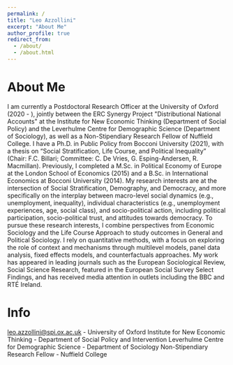 ```yaml
---
permalink: /
title: "Leo Azzollini"
excerpt: "About Me"
author_profile: true
redirect_from: 
  - /about/
  - /about.html
---
```

About Me
======
I am currently a Postdoctoral Research Officer at the University of Oxford (2020 - ), jointly between the ERC Synergy Project "Distributional National Accounts" at the Institute for New Economic Thinking (Department of Social Policy) and the Leverhulme Centre for Demographic Science (Department of Sociology), as well as a Non-Stipendiary Research Fellow of Nuffield College. 
I have a Ph.D. in Public Policy from Bocconi University (2021), with a thesis on “Social Stratification, Life Course, and Political Inequality” (Chair: F.C. Billari; Committee: C. De Vries, G. Esping-Andersen, R. Macmillan). Previously, I completed a M.Sc. in Political Economy of Europe at the London School of Economics (2015) and a B.Sc. in International Economics at Bocconi University (2014).
My research interests are at the intersection of Social Stratification, Demography, and Democracy, and more specifically on the interplay between macro-level social dynamics (e.g., unemployment, inequality), individual characteristics (e.g., unemployment experiences, age, social class), and socio-political action, including political participation, socio-political trust, and attitudes towards democracy.
To pursue these research interests, I combine perspectives from Economic Sociology and the Life Course Approach to study outcomes in General and Political Sociology.
I rely on quantitative methods, with a focus on exploring the role of context and mechanisms through multilevel models, panel data analysis, fixed effects models, and counterfactuals approaches.
My work has appeared in leading journals such as the European Sociological Review, Social Science Research, featured in the European Social Survey Select Findings, and has received media attention in outlets including the BBC and RTÉ Ireland.

Info
======
leo.azzollini@spi.ox.ac.uk - University of Oxford
Institute for New Economic Thinking - Department of Social Policy and Intervention
Leverhulme Centre for Demographic Science - Department of Sociology
Non-Stipendiary Research Fellow - Nuffield College


